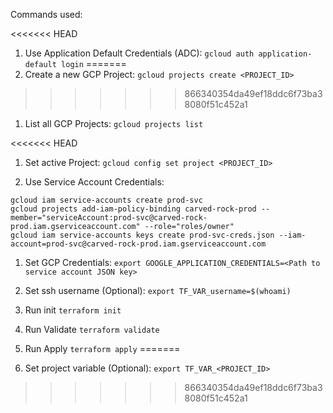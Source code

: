 Commands used:

<<<<<<< HEAD
1. Use Application Default Credentials (ADC):
`gcloud auth application-default login`
=======
1. Create a new GCP Project:
`gcloud projects create <PROJECT_ID>`
>>>>>>> 866340354da49ef18ddc6f73ba38080f51c452a1

1. List all GCP Projects:
`gcloud projects list`

<<<<<<< HEAD
1. Set active Project:
`gcloud config set project <PROJECT_ID>`

1. Use Service Account Credentials:
```
gcloud iam service-accounts create prod-svc
gcloud projects add-iam-policy-binding carved-rock-prod --member="serviceAccount:prod-svc@carved-rock-prod.iam.gserviceaccount.com" --role="roles/owner"
gcloud iam service-accounts keys create prod-svc-creds.json --iam-account=prod-svc@carved-rock-prod.iam.gserviceaccount.com
```

1. Set GCP Credentials:
`export GOOGLE_APPLICATION_CREDENTIALS=<Path to service account JSON key>`

1. Set ssh username (Optional):
`export TF_VAR_username=$(whoami)`

1. Run init
`terraform init`

1. Run Validate
`terraform validate`

1. Run Apply
`terraform apply`
=======
1. Set project variable (Optional): 
`export TF_VAR_<PROJECT_ID>`

>>>>>>> 866340354da49ef18ddc6f73ba38080f51c452a1
